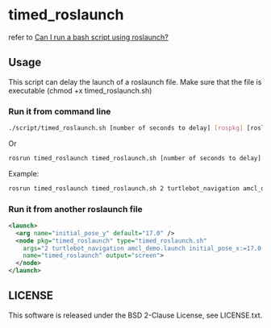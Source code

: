 # timed_roslaunch
refer to [Can I run a bash script using roslaunch?](http://answers.ros.org/question/51474/can-i-run-a-bash-script-using-roslaunch/)

## Usage
This script can delay the launch of a roslaunch file.
Make sure that the file is executable (chmod +x timed_roslaunch.sh)

### Run it from command line

```bash
./script/timed_roslaunch.sh [number of seconds to delay] [rospkg] [roslaunch file] [arguments (optional)]
```

Or

```bash
rosrun timed_roslaunch timed_roslaunch.sh [number of seconds to delay] [rospkg] [roslaunch file] [arguments (optional)]"
```

Example:

```bash
rosrun timed_roslaunch timed_roslaunch.sh 2 turtlebot_navigation amcl_demo.launch initial_pose_x:=17.0 initial_pose_y:=17.0"
```

### Run it from another roslaunch file

```xml
<launch>
  <arg name="initial_pose_y" default="17.0" />
  <node pkg="timed_roslaunch" type="timed_roslaunch.sh"
    args="2 turtlebot_navigation amcl_demo.launch initial_pose_x:=17.0 initial_pose_y:=$(arg initial_pose_y)"
    name="timed_roslaunch" output="screen">
  </node>
</launch>
```

## LICENSE
This software is released under the BSD 2-Clause License, see LICENSE.txt.
